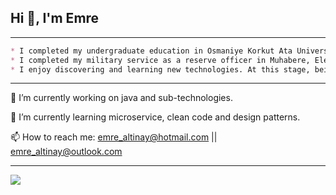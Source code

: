 ## Hi 👋, I'm Emre 
___
```markdown
* I completed my undergraduate education in Osmaniye Korkut Ata University, Department of Management Information Systems in 2021.
* I completed my military service as a reserve officer in Muhabere, Electronic Information Systems (MEBS) Barracks Mamak/Ankara.
* I enjoy discovering and learning new technologies. At this stage, being a good software developer is among my goals.
```
___
🔭 I’m currently working on java and sub-technologies.
                                   
🌱 I’m currently learning microservice, clean code and design patterns.

📫 How to reach me: emre_altinay@hotmail.com || emre_altinay@outlook.com
___
[![](https://img.shields.io/badge/linkedin-%231E77B5.svg?&style=for-the-badge&logo=linkedin&logoColor=white)](https://www.linkedin.com/in/emrealtinay/)

 
 




